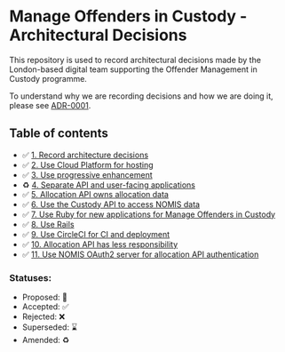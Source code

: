# Manage Offenders in Custody - Architectural Decisions

This repository is used to record architectural decisions made by the
London-based digital team supporting the Offender Management in Custody
programme.

To understand why we are recording decisions and how we are doing it, please
see [ADR-0001](decisions/0001-record-architecture-decisions.md).

## Table of contents

* ✅ [1. Record architecture decisions](decisions/0001-record-architecture-decisions.md)
* ✅ [2. Use Cloud Platform for hosting](decisions/0002-use-cloud-platform-for-hosting.md)
* ✅ [3. Use progressive enhancement](decisions/0003-use-progressive-enhancement.md)
* ♻️ [4. Separate API and user-facing applications](decisions/0004-separate-api-and-user-facing-applications.md)
* ✅ [5. Allocation API owns allocation data](decisions/0005-allocation-api-owns-allocation-data.md)
* ✅ [6. Use the Custody API to access NOMIS data](decisions/0006-use-the-custody-api-to-access-nomis-data.md)
* ✅ [7. Use Ruby for new applications for Manage Offenders in Custody](decisions/0007-use-ruby-for-new-applications-for-manage-offenders-in-custody.md)
* ✅ [8. Use Rails](decisions/0008-use-rails.md)
* ✅ [9. Use CircleCI for CI and deployment](decisions/0009-use-circleci-for-ci-and-deployment.md)
* ✅ [10. Allocation API has less responsibility](decisions/0010-allocation-api-has-less-responsibility.md)
* ✅ [11. Use NOMIS OAuth2 server for allocation API authentication](decisions/0011-use-nomis-oauth-server2-for-allocation-api-authentication.md)

### Statuses:

* Proposed: 🤔
* Accepted: ✅
* Rejected: ❌
* Superseded: ⌛️
* Amended: ♻️
